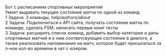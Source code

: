 Бот с расписанием спортивных мероприятий  
Умеет выдавать текущее состояние матча по одной из команд  
1 Задача: 3 команды, help/authors/about  
2 Задача: Подключиться к API сайта, получать состояние матча по команде, сделать FSM, написать первые юнит тесты  
3 Задача: расширить список команд, добавить выбор категории и даты спортивных матчей и к ним соответсвующее состояние в диалоге, а также реализовать напоминание на матч, которое будет присылаться за n-ное кол-во времени в чат с юзером.  
